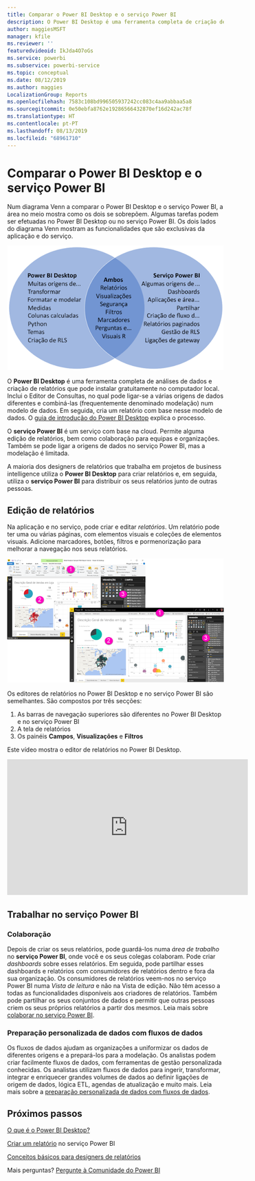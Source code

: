 ```yaml
---
title: Comparar o Power BI Desktop e o serviço Power BI
description: O Power BI Desktop é uma ferramenta completa de criação de relatórios e análise de dados. O serviço Power BI é um serviço online baseado na cloud para colaboração e edição simples de relatórios para equipas e empresas.
author: maggiesMSFT
manager: kfile
ms.reviewer: ''
featuredvideoid: IkJda4O7oGs
ms.service: powerbi
ms.subservice: powerbi-service
ms.topic: conceptual
ms.date: 08/12/2019
ms.author: maggies
LocalizationGroup: Reports
ms.openlocfilehash: 7583c108bd996505937242cc083c4aa9abbaa5a8
ms.sourcegitcommit: 0e50ebfa8762e19286566432870ef16d242ac78f
ms.translationtype: HT
ms.contentlocale: pt-PT
ms.lasthandoff: 08/13/2019
ms.locfileid: "68961710"
---
```

# <a name="comparing-power-bi-desktop-and-the-power-bi-service"></a>Comparar o Power BI Desktop e o serviço Power BI

Num diagrama Venn a comparar o Power BI Desktop e o serviço Power BI, a área no meio mostra como os dois se sobrepõem. Algumas tarefas podem ser efetuadas no Power BI Desktop ou no serviço Power BI. Os dois lados do diagrama Venn mostram as funcionalidades que são exclusivas da aplicação e do serviço.  

![Diagrama Venn do Power BI Desktop e do serviço Power BI](media/service-service-vs-desktop/power-bi-venn-desktop-service.png)

O **Power BI Desktop** é uma ferramenta completa de análises de dados e criação de relatórios que pode instalar gratuitamente no computador local. Inclui o Editor de Consultas, no qual pode ligar-se a várias origens de dados diferentes e combiná-las (frequentemente denominado modelação) num modelo de dados. Em seguida, cria um relatório com base nesse modelo de dados. O [guia de introdução do Power BI Desktop](desktop-getting-started.md) explica o processo.

O **serviço Power BI** é um serviço com base na cloud. Permite alguma edição de relatórios, bem como colaboração para equipas e organizações. Também se pode ligar a origens de dados no serviço Power BI, mas a modelação é limitada. 

A maioria dos designers de relatórios que trabalha em projetos de business intelligence utiliza o **Power BI Desktop** para criar relatórios e, em seguida, utiliza o **serviço Power BI** para distribuir os seus relatórios junto de outras pessoas.

## <a name="report-editing"></a>Edição de relatórios

Na aplicação e no serviço, pode criar e editar *relatórios*. Um relatório pode ter uma ou várias páginas, com elementos visuais e coleções de elementos visuais. Adicione marcadores, botões, filtros e pormenorização para melhorar a navegação nos seus relatórios.

![Editar um relatório no Power BI Desktop ou no serviço Power BI](media/service-service-vs-desktop/power-bi-editing-desktop-service.png)

Os editores de relatórios no Power BI Desktop e no serviço Power BI são semelhantes. São compostos por três secções:  

1. As barras de navegação superiores são diferentes no Power BI Desktop e no serviço Power BI    
2. A tela de relatórios     
3. Os painéis **Campos**, **Visualizações** e **Filtros**

Este vídeo mostra o editor de relatórios no Power BI Desktop. 

<iframe width="560" height="315" src="https://www.youtube.com/embed/IkJda4O7oGs" frameborder="0" allowfullscreen></iframe>

## <a name="working-in-the-power-bi-service"></a>Trabalhar no serviço Power BI

### <a name="collaborating"></a>Colaboração


Depois de criar os seus relatórios, pode guardá-los numa *área de trabalho* no **serviço Power BI**, onde você e os seus colegas colaboram. Pode criar *dashboards* sobre esses relatórios. Em seguida, pode partilhar esses dashboards e relatórios com consumidores de relatórios dentro e fora da sua organização. Os consumidores de relatórios veem-nos no serviço Power BI numa *Vista de leitura* e não na Vista de edição. Não têm acesso a todas as funcionalidades disponíveis aos criadores de relatórios.  Também pode partilhar os seus conjuntos de dados e permitir que outras pessoas criem os seus próprios relatórios a partir dos mesmos. Leia mais sobre [colaborar no serviço Power BI](service-new-workspaces.md).

### <a name="self-service-data-prep-with-dataflows"></a>Preparação personalizada de dados com fluxos de dados

Os fluxos de dados ajudam as organizações a uniformizar os dados de diferentes origens e a prepará-los para a modelação. Os analistas podem criar facilmente fluxos de dados, com ferramentas de gestão personalizada conhecidas. Os analistas utilizam fluxos de dados para ingerir, transformar, integrar e enriquecer grandes volumes de dados ao definir ligações de origem de dados, lógica ETL, agendas de atualização e muito mais. Leia mais sobre a [preparação personalizada de dados com fluxos de dados](service-dataflows-overview.md).

## <a name="next-steps"></a>Próximos passos

[O que é o Power BI Desktop?](desktop-what-is-desktop.md)

[Criar um relatório](service-report-create-new.md) no serviço Power BI

[Conceitos básicos para designers de relatórios](service-basic-concepts.md)

Mais perguntas? [Pergunte à Comunidade do Power BI](http://community.powerbi.com/)

